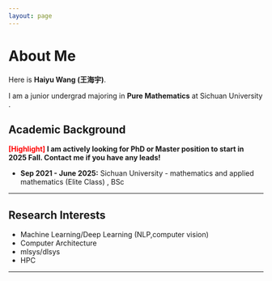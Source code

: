 ```yaml
---
layout: page
---
```


# About Me

Here is **Haiyu Wang (王海宇)**.

I am a junior undergrad majoring in **Pure Mathematics** at Sichuan University . 

## Academic Background

**<font color='red'>[Highlight]</font> I am actively looking for PhD or Master position to start in 2025 Fall. Contact me if you have any leads!**

- **Sep 2021 - June 2025:**    Sichuan University  - mathematics and applied mathematics (Elite Class) , BSc 

---

## Research Interests

- Machine Learning/Deep Learning (NLP,computer vision)
- Computer Architecture
- mlsys/dlsys
- HPC

---

